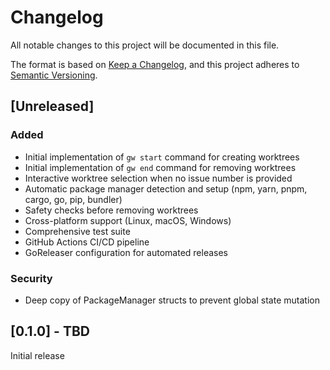 # Changelog

All notable changes to this project will be documented in this file.

The format is based on [Keep a Changelog](https://keepachangelog.com/en/1.0.0/),
and this project adheres to [Semantic Versioning](https://semver.org/spec/v2.0.0.html).

## [Unreleased]

### Added
- Initial implementation of `gw start` command for creating worktrees
- Initial implementation of `gw end` command for removing worktrees
- Interactive worktree selection when no issue number is provided
- Automatic package manager detection and setup (npm, yarn, pnpm, cargo, go, pip, bundler)
- Safety checks before removing worktrees
- Cross-platform support (Linux, macOS, Windows)
- Comprehensive test suite
- GitHub Actions CI/CD pipeline
- GoReleaser configuration for automated releases

### Security
- Deep copy of PackageManager structs to prevent global state mutation

## [0.1.0] - TBD

Initial release